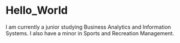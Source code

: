 # Hello_World
I am currently a junior studying Business Analytics and Information Systems. I also have a minor in Sports and Recreation Management.
